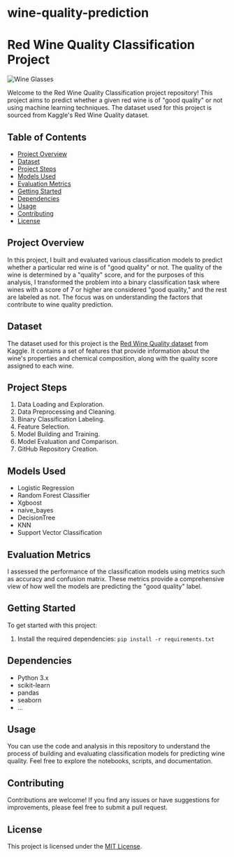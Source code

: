 # wine-quality-prediction

# Red Wine Quality Classification Project

![Wine Glasses](wine_glasses.jpg)

Welcome to the Red Wine Quality Classification project repository! This project aims to predict whether a given red wine is of "good quality" or not using machine learning techniques. The dataset used for this project is sourced from Kaggle's Red Wine Quality dataset.

## Table of Contents

- [Project Overview](#project-overview)
- [Dataset](#dataset)
- [Project Steps](#project-steps)
- [Models Used](#models-used)
- [Evaluation Metrics](#evaluation-metrics)
- [Getting Started](#getting-started)
- [Dependencies](#dependencies)
- [Usage](#usage)
- [Contributing](#contributing)
- [License](#license)

## Project Overview

In this project, I built and evaluated various classification models to predict whether a particular red wine is of "good quality" or not. The quality of the wine is determined by a "quality" score, and for the purposes of this analysis, I transformed the problem into a binary classification task where wines with a score of 7 or higher are considered "good quality," and the rest are labeled as not. The focus was on understanding the factors that contribute to wine quality prediction.

## Dataset

The dataset used for this project is the [Red Wine Quality dataset](https://www.kaggle.com/uciml/red-wine-quality-cortez-et-al-2009) from Kaggle. It contains a set of features that provide information about the wine's properties and chemical composition, along with the quality score assigned to each wine.

## Project Steps

1. Data Loading and Exploration.
2. Data Preprocessing and Cleaning.
3. Binary Classification Labeling.
4. Feature Selection.
5. Model Building and Training.
6. Model Evaluation and Comparison.
7. GitHub Repository Creation.

## Models Used

- Logistic Regression
- Random Forest Classifier
- Xgboost
- naive_bayes
- DecisionTree
- KNN
- Support Vector Classification


## Evaluation Metrics

I assessed the performance of the classification models using metrics such as accuracy and confusion matrix. These metrics provide a comprehensive view of how well the models are predicting the "good quality" label.

## Getting Started

To get started with this project:

1. Install the required dependencies: `pip install -r requirements.txt`

## Dependencies

- Python 3.x
- scikit-learn
- pandas
- seaborn
- ...

## Usage

You can use the code and analysis in this repository to understand the process of building and evaluating classification models for predicting wine quality. Feel free to explore the notebooks, scripts, and documentation.

## Contributing

Contributions are welcome! If you find any issues or have suggestions for improvements, please feel free to submit a pull request.

## License

This project is licensed under the [MIT License](LICENSE).

